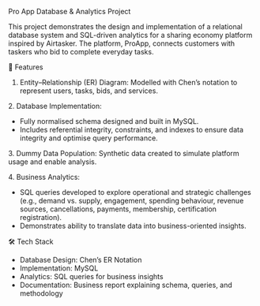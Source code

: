 Pro App Database \& Analytics Project



This project demonstrates the design and implementation of a relational database system and SQL-driven analytics for a sharing economy platform inspired by Airtasker. The platform, ProApp, connects customers with taskers who bid to complete everyday tasks.



🚀 Features



1. Entity–Relationship (ER) Diagram: Modelled with Chen’s notation to represent users, tasks, bids, and services.



2\. Database Implementation:

* Fully normalised schema designed and built in MySQL.
* Includes referential integrity, constraints, and indexes to ensure data integrity and optimise query performance.



3\. Dummy Data Population: Synthetic data created to simulate platform usage and enable analysis.



4\. Business Analytics:

* SQL queries developed to explore operational and strategic challenges (e.g., demand vs. supply, engagement, spending behaviour, revenue sources, cancellations, payments, membership, certification registration).
* Demonstrates ability to translate data into business-oriented insights.



🛠 Tech Stack



* Database Design: Chen’s ER Notation
* Implementation: MySQL
* Analytics: SQL queries for business insights
* Documentation: Business report explaining schema, queries, and methodology
